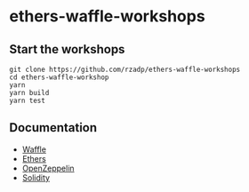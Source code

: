 # ethers-waffle-workshops

## Start the workshops

```
git clone https://github.com/rzadp/ethers-waffle-workshops
cd ethers-waffle-workshop
yarn
yarn build
yarn test
```

## Documentation

- [Waffle](http://ethereum-waffle.readthedocs.io)
- [Ethers](http://docs.ethers.io)
- [OpenZeppelin](http://github.com/OpenZeppelin/openzeppelin-contracts)
- [Solidity](http://solidity.readthedocs.io)
